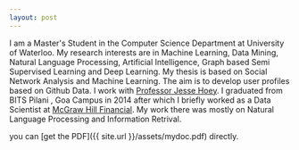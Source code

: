 ```yaml
---
layout: post
---
```





I am a Master's Student in the Computer Science Department at University of Waterloo. My research interests are in Machine Learning, Data Mining, Natural Language Processing, Artificial Intelligence, Graph based Semi Supervised Learning and Deep Learning. My thesis is based on Social Network Analysis and Machine Learning. The aim is to develop user profiles based on Github Data. I work with [Professor Jesse Hoey](https://cs.uwaterloo.ca/~jhoey/). 
I graduated from BITS Pilani , Goa Campus in 2014 after which I briefly worked as a Data Scientist at [McGraw Hill Financial](https://www.spcapitaliq.com/). My work there was mostly on Natural Language Processing and Information Retrival.

you can [get the PDF]({{ site.url }}/assets/mydoc.pdf) directly.

 

